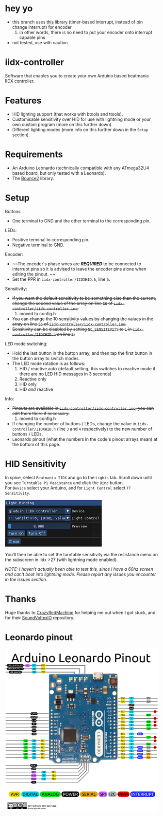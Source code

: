 # hey yo
 - this branch uses [this](https://github.com/John-Lluch/Encoder) library (timer-based interrupt, instead of pin change interrupt) for encoder
	1. in other words, there is no need to put your encoder onto interrupt capable pins
 - not tested, use with caution

# iidx-controller
Software that enables you to create your own Arduino based beatmania IIDX controller.

# Features
 - HID lighting support (that works with btools and ttools).
 - Customisable sensitivity over HID for use with lightning mode or your own custom program (more on this further down).
 - Different lighting modes (more info on this further down in the `Setup` section).

# Requirements
 - An Arduino Leonardo (technically compatible with any ATmega32U4 based board, but only tested with a Leonardo).
 - The [Bounce2](https://www.arduino.cc/reference/en/libraries/bounce2/) library.

# Setup
Buttons:
 - One terminal to GND and the other terminal to the corresponding pin.

LEDs:
 - Positive terminal to corresponding pin.
 - Negative terminal to GND.

Encoder:
 - ~~The encoder's phase wires are ***REQUIRED*** to be connected to interrupt pins so it is advised to leave the encoder pins alone when editing the pinout. ~~
 - Set the PPR in `iidx-controller/IIDXHID.h`, line `5`.
 
Sensitivity:
 - ~~If you want the default sensitivity to be something else than the current, change the second value of the array on line `56` of `iidx-controller/iidx-controller.ino`.~~
	1. moved to config.h
 - ~~You can change the 10 sensitivity values by changing the values in the array on line `56` of `iidx-controller/iidx-controller.ino`.~~
 - ~~Sensitivity can be disabled by setting `NO_SENSITIVITY` to `1` in `iidx-controller/IIDXHID.h` on line `7`.~~

LED mode switching:
 - Hold the last button in the button array, and then tap the first button in the button array to switch modes.
 - The LED mode rotation is as follows:
   1. HID / reactive auto (default setting, this switches to reactive mode if there are no LED HID messages in 3 seconds)
   2. Reactive only
   3. HID only
   4. HID _and_ reactive

Info:
 - ~~Pinouts are available in `iidx-controller/iidx-controller.ino`, you can edit them there if necessary.~~
	1. moved to config.h
 - If changing the number of buttons / LEDs, change the value in `iidx-controller/IIDXHID.h` (line `3` and `4` respectively) to the new number of buttons / LEDs.
 - Leonardo pinout (what the numbers in the code's pinout arrays mean) at the bottom of this page.

# HID Sensitivity
In spice, select `Beatmania IIDX` and go to the `Lights` tab. Scroll down until you see `Turntable P1 Resistance` and click the `Bind` button.  
For `Device` select your Arduino, and for `Light Control` select `TT Sensitivity`.

![Spice setup](spicecfg.png)

You'll then be able to set the turntable sensitivity via the resistance menu on the subscreen in iidx >27 (with lightning mode enabled).

_NOTE: I haven't actually been able to test this, since I have a 60hz screen and can't boot into lightning mode. Please report any issues you encounter in the issues section._

# Thanks
Huge thanks to [CrazyRedMachine](https://github.com/CrazyRedMachine) for helping me out when I got stuck, and for their [SoundVoltexIO](https://github.com/CrazyRedMachine/SoundVoltexIO) repository.

# Leonardo pinout
 
![Leo pinout](https://raw.githubusercontent.com/Bouni/Arduino-Pinout/master/Arduino%20Leonardo%20Pinout.png)
